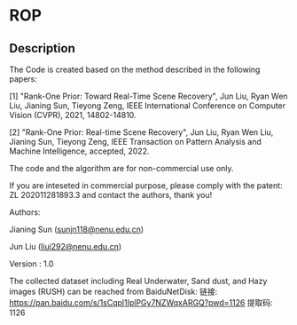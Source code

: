 # ROP
Description
-----
The Code is created based on the method described in the following papers: 

[1] "Rank-One Prior: Toward Real-Time Scene Recovery", Jun Liu, Ryan Wen Liu, Jianing Sun, Tieyong Zeng, IEEE International Conference on Computer Vision (CVPR), 2021, 14802-14810.

[2] "Rank-One Prior: Real-time Scene Recovery", Jun Liu, Ryan Wen Liu, Jianing Sun, Tieyong Zeng, IEEE Transaction on Pattern Analysis and Machine Intelligence, accepted, 2022.

The code and the algorithm are for non-commercial use only. 

If you are inteseted in commercial purpose, please comply with the patent: ZL 202011281893.3 and contact the authors, thank you!


Authors: 

Jianing Sun (sunjn118@nenu.edu.cn)

Jun Liu (liuj292@nenu.edu.cn)
        
Version : 1.0 

The collected dataset including Real Underwater, Sand dust, and Hazy images (RUSH) can be reached from BaiduNetDisk:
链接: https://pan.baidu.com/s/1sCqpl1IplPGy7NZWqxARGQ?pwd=1126 提取码: 1126 
